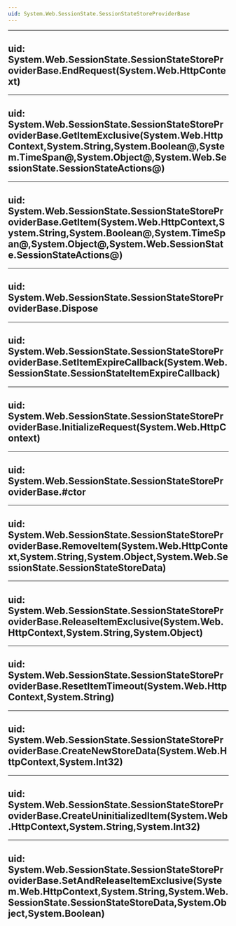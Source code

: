 ```yaml
---
uid: System.Web.SessionState.SessionStateStoreProviderBase
---
```


---
uid: System.Web.SessionState.SessionStateStoreProviderBase.EndRequest(System.Web.HttpContext)
---

---
uid: System.Web.SessionState.SessionStateStoreProviderBase.GetItemExclusive(System.Web.HttpContext,System.String,System.Boolean@,System.TimeSpan@,System.Object@,System.Web.SessionState.SessionStateActions@)
---

---
uid: System.Web.SessionState.SessionStateStoreProviderBase.GetItem(System.Web.HttpContext,System.String,System.Boolean@,System.TimeSpan@,System.Object@,System.Web.SessionState.SessionStateActions@)
---

---
uid: System.Web.SessionState.SessionStateStoreProviderBase.Dispose
---

---
uid: System.Web.SessionState.SessionStateStoreProviderBase.SetItemExpireCallback(System.Web.SessionState.SessionStateItemExpireCallback)
---

---
uid: System.Web.SessionState.SessionStateStoreProviderBase.InitializeRequest(System.Web.HttpContext)
---

---
uid: System.Web.SessionState.SessionStateStoreProviderBase.#ctor
---

---
uid: System.Web.SessionState.SessionStateStoreProviderBase.RemoveItem(System.Web.HttpContext,System.String,System.Object,System.Web.SessionState.SessionStateStoreData)
---

---
uid: System.Web.SessionState.SessionStateStoreProviderBase.ReleaseItemExclusive(System.Web.HttpContext,System.String,System.Object)
---

---
uid: System.Web.SessionState.SessionStateStoreProviderBase.ResetItemTimeout(System.Web.HttpContext,System.String)
---

---
uid: System.Web.SessionState.SessionStateStoreProviderBase.CreateNewStoreData(System.Web.HttpContext,System.Int32)
---

---
uid: System.Web.SessionState.SessionStateStoreProviderBase.CreateUninitializedItem(System.Web.HttpContext,System.String,System.Int32)
---

---
uid: System.Web.SessionState.SessionStateStoreProviderBase.SetAndReleaseItemExclusive(System.Web.HttpContext,System.String,System.Web.SessionState.SessionStateStoreData,System.Object,System.Boolean)
---

